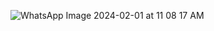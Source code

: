 ![WhatsApp Image 2024-02-01 at 11 08 17 AM](https://github.com/Medosha22/Mastering-Embedded-Systems-Online-Diploma/assets/125259963/683095a5-e737-4874-b6c3-5ea2ee0e23aa)
